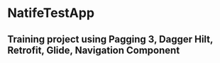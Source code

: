 # NatifeTestApp
## Training project using Pagging 3, Dagger Hilt, Retrofit, Glide, Navigation Component
